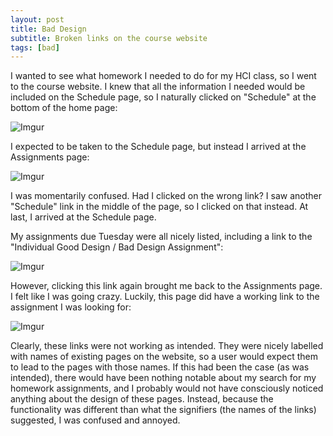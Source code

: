 ```yaml
---
layout: post
title: Bad Design
subtitle: Broken links on the course website
tags: [bad]
---
```


I wanted to see what homework I needed to do for my HCI class, so I went to the course website. I knew that all the information I needed would be included on the Schedule page, so I naturally clicked on "Schedule" at the bottom of the home page:

![Imgur](https://i.imgur.com/4QzdT2U.png)

I expected to be taken to the Schedule page, but instead I arrived at the Assignments page:

![Imgur](https://i.imgur.com/lcCDS8B.png)

I was momentarily confused. Had I clicked on the wrong link? I saw another "Schedule" link in the middle of the page, so I clicked on that instead. At last, I arrived at the Schedule page.

My assignments due Tuesday were all nicely listed, including a link to the "Individual Good Design / Bad Design Assignment":

![Imgur](https://i.imgur.com/h3jsaMH.png)

However, clicking this link again brought me back to the Assignments page. I felt like I was going crazy. Luckily, this page did have a working link to the assignment I was looking for:

![Imgur](https://i.imgur.com/lcCDS8B.png)


Clearly, these links were not working as intended. They were nicely labelled with names of existing pages on the website, so a user would expect them to lead to the pages with those names. If this had been the case (as was intended), there would have been nothing notable about my search for my homework assignments, and I probably would not have consciously noticed anything about the design of these pages. Instead, because the functionality was different than what the signifiers (the names of the links) suggested, I was confused and annoyed.
